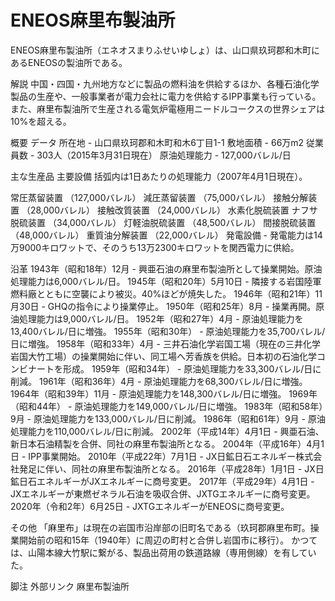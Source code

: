 # ENEOS麻里布製油所

ENEOS麻里布製油所（エネオスまりふせいゆしょ）は、山口県玖珂郡和木町にあるENEOSの製油所である。

解説
中国・四国・九州地方などに製品の燃料油を供給するほか、各種石油化学製品の生産や、一般事業者が電力会社に電力を供給するIPP事業も行っている。また、麻里布製油所で生産される電気炉電極用ニードルコークスの世界シェアは10%を超える。

概要
データ
所在地 - 山口県玖珂郡和木町和木6丁目1-1
敷地面積 - 66万m2
従業員数 - 303人（2015年3月31日現在）
原油処理能力 - 127,000バレル/日

主な生産品
主要設備
括弧内は1日あたりの処理能力（2007年4月1日現在）。

常圧蒸留装置 （127,000バレル）
減圧蒸留装置 （75,000バレル）
接触分解装置 （28,000バレル）
接触改質装置 （24,000バレル）
水素化脱硫装置
ナフサ脱硫装置 （34,000バレル）
灯軽油脱硫装置 （48,500バレル）
間接脱硫装置 （48,000バレル）
重質油分解装置 （22,000バレル）
発電設備 - 発電能力は14万9000キロワットで、そのうち13万2300キロワットを関西電力に供給。

沿革
1943年（昭和18年）12月 - 興亜石油の麻里布製油所として操業開始。原油処理能力は6,000バレル/日。
1945年（昭和20年）5月10日 - 隣接する岩国陸軍燃料廠とともに空襲により被災。40%ほどが焼失した。
1946年（昭和21年）11月30日 - GHQの指令により操業停止。
1950年（昭和25年）8月 - 操業再開。原油処理能力は9,000バレル/日。
1952年（昭和27年）4月 - 原油処理能力を13,400バレル/日に増強。
1955年（昭和30年） - 原油処理能力を35,700バレル/日に増強。
1958年（昭和33年）4月 - 三井石油化学岩国工場（現在の三井化学岩国大竹工場）の操業開始に伴い、同工場へ芳香族を供給。日本初の石油化学コンビナートを形成。
1959年（昭和34年） - 原油処理能力を33,300バレル/日に削減。
1961年（昭和36年）4月 - 原油処理能力を68,300バレル/日に増強。
1964年（昭和39年）11月 - 原油処理能力を148,300バレル/日に増強。
1969年（昭和44年） - 原油処理能力を149,000バレル/日に増強。
1983年（昭和58年）9月 - 原油処理能力を133,000バレル/日に削減。
1986年（昭和61年）9月 - 原油処理能力を110,000バレル/日に削減。
2002年（平成14年）4月1日 - 興亜石油、新日本石油精製を合併、同社の麻里布製油所となる。
2004年（平成16年）4月1日 - IPP事業開始。
2010年（平成22年）7月1日 - JX日鉱日石エネルギー株式会社発足に伴い、同社の麻里布製油所となる。
2016年（平成28年）1月1日 - JX日鉱日石エネルギーがJXエネルギーに商号変更。
2017年（平成29年）4月1日 - JXエネルギーが東燃ゼネラル石油を吸収合併、JXTGエネルギーに商号変更。
2020年（令和2年）6月25日 - JXTGエネルギーがENEOSに商号変更。

その他
「麻里布」は現在の岩国市沿岸部の旧町名である（玖珂郡麻里布町。操業開始前の昭和15年（1940年）に周辺の町村と合併し岩国市に移行）。
かつては、山陽本線大竹駅に繋がる、製品出荷用の鉄道路線（専用側線）を有していた。

脚注
外部リンク
麻里布製油所